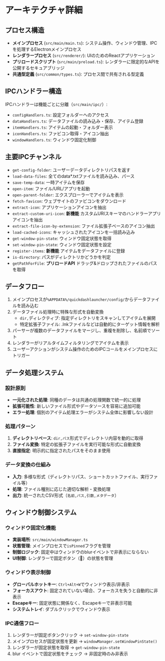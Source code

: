 # アーキテクチャ詳細

## プロセス構造
- **メインプロセス** (`src/main/main.ts`): システム操作、ウィンドウ管理、IPCを処理するElectronメインプロセス
- **レンダラープロセス** (`src/renderer/`): UIのためのReactアプリケーション
- **プリロードスクリプト** (`src/main/preload.ts`): レンダラーに限定的なAPIを公開するセキュアブリッジ
- **共通型定義** (`src/common/types.ts`): プロセス間で共有される型定義

## IPCハンドラー構造
IPCハンドラーは機能ごとに分離（`src/main/ipc/`）:
- `configHandlers.ts`: 設定フォルダーへのアクセス
- `dataHandlers.ts`: データファイルの読み込み・保存、アイテム登録
- `itemHandlers.ts`: アイテムの起動・フォルダー表示
- `iconHandlers.ts`: ファビコン取得・アイコン抽出
- `windowHandlers.ts`: ウィンドウ固定化制御

## 主要IPCチャンネル
- `get-config-folder`: ユーザーデータディレクトリパスを返す
- `load-data-files`: 全てのdata*.txtファイルを読み込み、パース
- `save-temp-data`: 一時アイテムを保存
- `open-item`: ファイル/URL/アプリを起動
- `open-parent-folder`: エクスプローラーでアイテムを表示
- `fetch-favicon`: ウェブサイトのファビコンをダウンロード
- `extract-icon`: アプリケーションアイコンを抽出
- `extract-custom-uri-icon`: **新機能** カスタムURIスキーマのハンドラーアプリアイコンを抽出
- `extract-file-icon-by-extension`: ファイル拡張子ベースのアイコン抽出
- `load-cached-icons`: キャッシュされたアイコンを一括読み込み
- `get-window-pin-state`: ウィンドウ固定状態を取得
- `set-window-pin-state`: ウィンドウ固定状態を設定
- `register-items`: **新機能** アイテムをデータファイルに登録
- `is-directory`: パスがディレクトリかどうかを判定
- `getPathForFile`: **プリロードAPI** ドラッグ&ドロップされたファイルのパスを取得

## データフロー
1. メインプロセスが`%APPDATA%/quickdashlauncher/config/`からデータファイルを読み込む
2. データファイル処理時に特殊な形式を自動変換
   - `dir,`ディレクティブ: 指定ディレクトリをスキャンしてアイテムを展開
   - 特定拡張子ファイル: .lnkファイルなどは自動的にターゲット情報を解析
3. パーサーが複数のデータファイルをマージし、重複を削除し、名前順でソート
4. レンダラーがリアルタイムフィルタリングでアイテムを表示
5. ユーザーアクションがシステム操作のためのIPCコールをメインプロセスにトリガー

## データ処理システム

### 設計原則
- **一元化された処理**: 同種のデータは共通の処理関数で統一的に処理
- **拡張可能性**: 新しいファイル形式やデータソースを容易に追加可能
- **エラー処理**: 個別のアイテム処理エラーがシステム全体に影響しない設計

### 処理パターン
1. **ディレクトリベース**: `dir,パス`形式でディレクトリ内容を動的に取得
2. **ファイル変換**: 特定の拡張子ファイルを実行可能な形式に自動変換
3. **直接指定**: 明示的に指定されたパスをそのまま使用

### データ変換の仕組み
- **入力**: 多様な形式（ディレクトリパス、ショートカットファイル、実行ファイル等）
- **処理**: ファイル種別に応じた適切な解析・変換処理
- **出力**: 統一されたCSV形式（`名前,パス,引数,メタデータ`）

## ウィンドウ制御システム

### ウィンドウ固定化機能
- **実装場所**: `src/main/windowManager.ts`
- **状態管理**: メインプロセスで`isPinned`フラグを管理
- **制御ロジック**: 固定中はウィンドウのblurイベントで非表示にならない
- **UI制御**: レンダラーで固定ボタン（📌）の状態を管理

### ウィンドウ表示制御
- **グローバルホットキー**: `Ctrl+Alt+W`でウィンドウ表示/非表示
- **フォーカスアウト**: 固定されていない場合、フォーカスを失うと自動的に非表示
- **Escapeキー**: 固定状態に関係なく、Escapeキーで非表示可能
- **システムトレイ**: ダブルクリックでウィンドウ表示

### IPC通信フロー
1. レンダラーが固定ボタンクリック → `set-window-pin-state`
2. メインプロセスが固定状態を更新 → `windowManager.setWindowPinState()`
3. レンダラーが固定状態を取得 → `get-window-pin-state`
4. blur イベントで固定状態をチェック → 非固定時のみ非表示